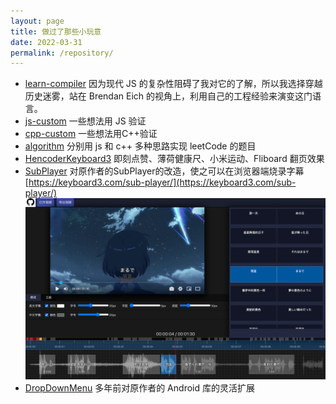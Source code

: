 ```yaml
---
layout: page
title: 做过了那些小玩意
date: 2022-03-31
permalink: /repository/
---
```

- [learn-compiler](https://github.com/keyboard3/learn-compiler)
因为现代 JS 的复杂性阻碍了我对它的了解，所以我选择穿越历史迷雾，站在 Brendan Eich 的视角上，利用自己的工程经验来演变这门语言。
- [js-custom](https://github.com/keyboard3/js-custom)
一些想法用 JS 验证
- [cpp-custom](https://github.com/keyboard3/cpp-custom)
一些想法用C++验证
- [algorithm](https://github.com/keyboard3/algorithm)
分别用 js 和 c++ 多种思路实现 leetCode 的题目
- [HencoderKeyboard3](https://github.com/keyboard3/HencoderKeyboard3)
即刻点赞、薄荷健康尺、小米运动、Fliboard 翻页效果
- [SubPlayer](https://github.com/keyboard3/SubPlayer)
对原作者的SubPlayer的改造，使之可以在浏览器端烧录字幕
[https://keyboard3.com/sub-player/](https://keyboard3.com/sub-player/)
![](https://github.com/keyboard3/SubPlayer/raw/master/public/screenshot.png)
- [DropDownMenu](https://github.com/keyboard3/DropDownMenu)
多年前对原作者的 Android 库的灵活扩展